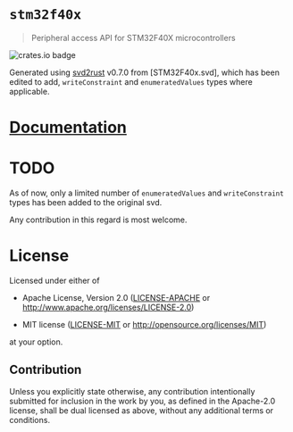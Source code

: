 # `stm32f40x`
> Peripheral access API for STM32F40X microcontrollers

![crates.io badge](https://img.shields.io/crates/v/stm32f40x.svg)

Generated using [svd2rust] v0.7.0 from [STM32F40x.svd], which has been edited
to add, `writeConstraint` and `enumeratedValues` types where applicable.

[STM32F0xx.svd]: resources/STM32F40x.svd
[svd2rust]: https://github.com/japaric/svd2rust

# [Documentation](https://docs.rs/stm32f40x/)

# TODO

As of now, only a limited number of `enumeratedValues` and `writeConstraint`
types has been added to the original svd.

Any contribution in this regard is most welcome.

# License

Licensed under either of

- Apache License, Version 2.0 ([LICENSE-APACHE](LICENSE-APACHE) or
  http://www.apache.org/licenses/LICENSE-2.0)

- MIT license ([LICENSE-MIT](LICENSE-MIT) or http://opensource.org/licenses/MIT)

at your option.

## Contribution

Unless you explicitly state otherwise, any contribution intentionally submitted
for inclusion in the work by you, as defined in the Apache-2.0 license, shall be
dual licensed as above, without any additional terms or conditions.
